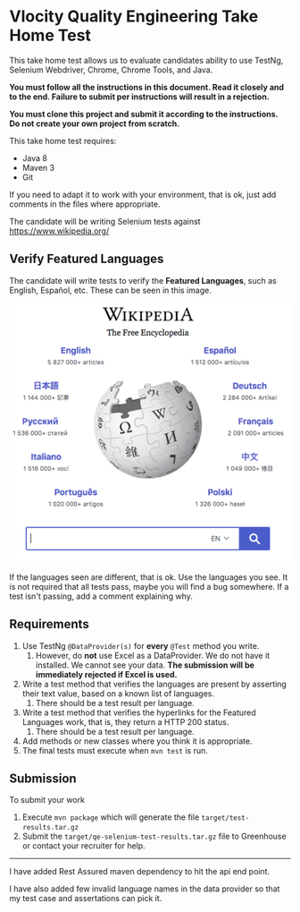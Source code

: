 # Vlocity Quality Engineering Take Home Test

This take home test allows us to evaluate candidates ability to use TestNg, Selenium Webdriver, Chrome, Chrome Tools, and Java.

**You must follow all the instructions in this document.  Read it closely and to the end.  Failure to submit per instructions will result in a rejection.** 

**You must clone this project and submit it according to the instructions.**
**Do not create your own project from scratch.**


This take home test requires:

*	Java 8
*	Maven 3
*	Git

If you need to adapt it to work with your environment, that is ok, just add comments in the files where appropriate.

The candidate will be writing Selenium tests against https://www.wikipedia.org/

## Verify Featured Languages
The candidate will write tests to verify the **Featured Languages**, such as English, Español, etc.  These can be seen in this image.

![Wikipedia Image](images/wikipedia-languages.png)

If the languages seen are different, that is ok.  Use the languages you see.
It is not required that all tests pass, maybe you will find a bug somewhere.  If a test isn't passing, add a comment explaining why.

## Requirements

1. Use TestNg `@DataProvider(s)` for **every** `@Test` method you write.
    1.  However, do **not** use Excel as a DataProvider.  We do not have it installed.  We cannot see your data.  **The submission will be immediately rejected if Excel is used.**
1. Write a test method that verifies the languages are present by asserting their text value, based on a known list of languages.
    1. There should be a test result per language.
1. Write a test method that verifies the hyperlinks for the Featured Languages work, that is, they return a HTTP 200 status.
    1. There should be a test result per language.
1. Add methods or new classes where you think it is appropriate.
1. The final tests must execute when `mvn test` is run.

## Submission

To submit your work

1.  Execute `mvn package` which will generate the file `target/test-results.tar.gz`
1.  Submit the `target/qe-selenium-test-results.tar.gz` file to Greenhouse or contact your recruiter for help.

***********************************

I have added Rest Assured maven dependency to hit the api end point.

I have also added few invalid language names in the data provider so that my test case and assertations can pick it.






